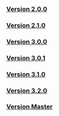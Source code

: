 ### [Version 2.0.0](/Laravel_Piwik/api/2.0.1/index.html)

### [Version 2.1.0](/Laravel_Piwik/api/2.1.3/index.html)

### [Version 3.0.0](/Laravel_Piwik/api/3.0.0/index.html)

### [Version 3.0.1](/Laravel_Piwik/api/3.0.1/index.html)

### [Version 3.1.0](/Laravel_Piwik/api/3.1.0/index.html)

### [Version 3.2.0](/Laravel_Piwik/api/3.2.0/index.html)

### [Version Master](/Laravel_Piwik/api/master/index.html)
